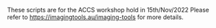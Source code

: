These scripts are for the ACCS workshop hold in 15th/Nov/2022 
Please refer to https://imagingtools.au/imaging-tools for more details.
